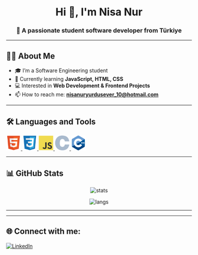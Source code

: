 <h1 align="center">Hi 👋, I'm Nisa Nur</h1>
<h3 align="center">🌱 A passionate student software developer from Türkiye</h3>

---

## 🙋‍♀️ About Me
- 🎓 I’m a Software Engineering student  
- 🌱 Currently learning **JavaScript, HTML, CSS**  
- 💻 Interested in **Web Development & Frontend Projects**  
- 📫 How to reach me: **nisanuryurdusever_10@hotmail.com**

---

## 🛠️ Languages and Tools
<p align="left"> 
  <a href="https://www.w3.org/html/" target="_blank"> <img src="https://raw.githubusercontent.com/devicons/devicon/master/icons/html5/html5-original.svg" alt="html5" width="40" height="40"/> </a>
  <a href="https://www.w3schools.com/css/" target="_blank"> <img src="https://raw.githubusercontent.com/devicons/devicon/master/icons/css3/css3-original.svg" alt="css3" width="40" height="40"/> </a>
  <a href="https://developer.mozilla.org/en-US/docs/Web/JavaScript" target="_blank"> <img src="https://raw.githubusercontent.com/devicons/devicon/master/icons/javascript/javascript-original.svg" alt="javascript" width="40" height="40"/> </a>
  <a href="https://www.cprogramming.com/" target="_blank"> <img src="https://raw.githubusercontent.com/devicons/devicon/master/icons/c/c-original.svg" alt="c" width="40" height="40"/> </a>
  <a href="https://www.w3schools.com/cpp/" target="_blank"> <img src="https://raw.githubusercontent.com/devicons/devicon/master/icons/cplusplus/cplusplus-original.svg" alt="cplusplus" width="40" height="40"/> </a>
</p>

---

## 📊 GitHub Stats
<p align="center">
  <img src="https://github-readme-stats.vercel.app/api?username=NisaYurdusever&show_icons=true&theme=radical" alt="stats" />
</p>
<p align="center">
  <img src="https://github-readme-stats.vercel.app/api/top-langs/?username=NisaYurdusever&layout=compact&theme=radical" alt="langs" />
</p>

---
 
---

## 🌐 Connect with me:
<p align="left">
<a href="https://www.linkedin.com/in/nisa-nur-yurdusever-417215279/" target="blank">
  <img align="center" src="https://raw.githubusercontent.com/rahuldkjain/github-profile-readme-generator/master/src/images/icons/Social/linked-in-alt.svg" alt="LinkedIn" height="30" width="40" />
</a>
</p>
